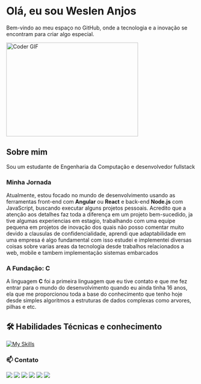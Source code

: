 <h1>Olá, eu sou Weslen Anjos</h1>

Bem-vindo ao meu espaço no GitHub, onde a tecnologia e a inovação se encontram para criar algo especial.

<p align="flex"><img alt="Coder GIF" height=250 width=350 src="https://cdn.dribbble.com/users/730703/screenshots/6581243/avento.gif" /></p>

## Sobre mim
<a align="center">Sou um estudante de Engenharia da Computação e desenvolvedor fullstack</a>

### Minha Jornada
Atualmente, estou focado no mundo de desenvolvimento usando as ferramentas front-end com **Angular** ou **React** e back-end **Node.js** com JavaScript, buscando executar alguns projetos pessoais. Acredito que a atenção aos detalhes faz toda a diferença em um projeto bem-sucedido, ja tive algumas experiencias em estagio, trabalhando com uma equipe pequena em projetos de inovação dos quais não posso comentar muito devido a clausulas de confidencialidade, aprendi que adaptabilidade em uma empresa é algo fundamental com isso estudei e implementei diversas coisas sobre varias areas da tecnologia desde trabalhos relacionados a web, mobile e tambem implementação sistemas embarcados

### A Fundação: C
A linguagem **C** foi a primeira linguagem que eu tive contato e que me fez entrar para o mundo do desenvolvimento quando eu ainda tinha 16 anos, ela que me proporcionou toda a base do conhecimento que tenho hoje desde simples algoritmos a estruturas de dados complexas como arvores, pilhas e etc.

## 🛠️ Habilidades Técnicas e conhecimento

[![My Skills](https://skillicons.dev/icons?i=js,html,css,nodejs,angular,typescript,postgres,py,flutter,dart,c,react,threejs)](https://skillicons.dev)

### 📫 Contato

<div> 
  <a href="https://www.instagram.com/weslenanj/" target="_blank"><img src="https://img.shields.io/badge/-Instagram-%23E4405F?style=for-the-badge&logo=instagram&logoColor=white" target="_blank"></a>
 	<a href="https://twitter.com/anjos_weslen" target="_blank"><img src="https://img.shields.io/badge/Twitch-9146FF?style=for-the-badge&logo=twitch&logoColor=white" target="_blank"></a>
 <a href="https://discord.gg/Br9jN9kP" target="_blank"><img src="https://img.shields.io/badge/Discord-7289DA?style=for-the-badge&logo=discord&logoColor=white" target="_blank"></a> 
 	<a href="https://twitter.com/anjos_weslen" target="_blank"><img src="https://img.shields.io/badge/Twitter-1DA1F2?style=for-the-badge&logo=twitter&logoColor=white" target="_blank"></a>
  <a href="mailto:weslen.anjos@discente.univasf.edu.br"><img src="https://img.shields.io/badge/-Gmail-%23333?style=for-the-badge&logo=gmail&logoColor=white" target="_blank"></a>
  <a href="https://www.linkedin.com/in/weslen-anjos/" target="_blank"><img src="https://img.shields.io/badge/-LinkedIn-%230077B5?style=for-the-badge&logo=linkedin&logoColor=white" target="_blank"></a> 
  
</div>

